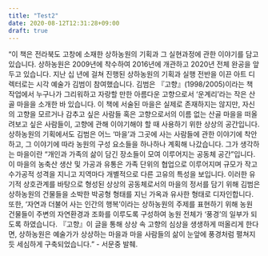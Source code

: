 ```yaml
---
title: "Test2"
date: 2020-08-12T12:31:28+09:00
draft: true
---
```


“이 책은 전라북도 고창에 소재한 상하농원의 기획과 그 실현과정에 관한 이야기를 담고 있습니다. 상하농원은 2009년에 착수하여 2016년에 개관하고 2020년 전체 완공을 앞두고 있습니다. 지난 십 년에 걸쳐 진행된 상하농원의 기획과 실행 전반을 이끈 아트 디렉터로는 시각 예술가 김범이 참여했습니다. 김범은 『고향』(1998/2005)이라는 책 작업에서 누구나가 그리워하고 자랑할 만한 아름다운 고향으로서 ‘운계리’라는 작은 산골 마을을 소개한 바 있습니다. 이 책에 서술된 마을은 실제로 존재하지는 않지만, 자신의 고향을 모르거나 감추고 싶은 사람들 혹은 고향으로서의 이름 없는 산골 마을을 떠올려보고 싶은 사람들이, 고향에 관해 이야기해야 할 때 사용하기 위한 상상의 공간입니다. 상하농원의 기획에서도 김범은 어느 ‘마을’과 그곳에 사는 사람들에 관한 이야기에 착안하고, 그 이야기에 따라 농원의 구성 요소들을 하나하나 계획해 나갔습니다. 그가 생각하는 마을이란 “개인과 가족의 삶이 담긴 장소들이 모여 이루어지는 공동체 공간”입니다. 이 마을의 농축산 생산 및 가공과 유통은 가족 단위의 협업으로 이루어지며 규모가 작고 수가공적 성격을 지니고 지역마다 개별적으로 다른 고유의 특성을 보입니다. 이러한 유기적 상호관계를 바탕으로 형성된 상상의 공동체로서의 마을의 정서를 담기 위해 김범은 상하농원의 건물들을 소박한 박공형 형태를 지닌 가옥과 유사한 형태로 디자인합니다. 또한, ‘자연과 더불어 사는 인간의 행복’이라는 상하농원의 주제를 표현하기 위해 농원 건물들이 주변의 자연환경과 조화를 이루도록 구성하여 농원 전체가 ‘풍경’의 일부가 되도록 하였습니다. 『고향』이 글을 통해 상상 속 고향의 심상을 생생하게 떠올리게 한다면, 상하농원은 예술가가 상상하는 마을과 마을 사람들의 삶이 눈앞에 풍경처럼 펼쳐지듯 세심하게 구축되었습니다.” - 서문중 발췌.
